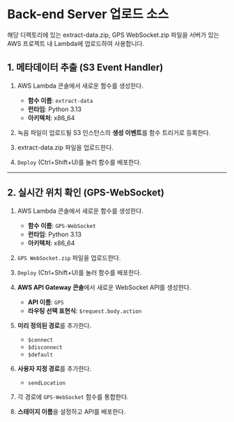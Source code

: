 # Back-end Server 업로드 소스
해당 디렉토리에 있는 extract-data.zip, GPS WebSocket.zip 파일을 서버가 있는 AWS 프로젝트 내 Lambda에 업로드하여 사용합니다.

## 1. 메타데이터 추출 (S3 Event Handler)

1. AWS Lambda 콘솔에서 새로운 함수를 생성한다.
   - **함수 이름**: `extract-data`
   - **런타임**: Python 3.13
   - **아키텍처**: x86_64

2. 녹음 파일이 업로드될 S3 인스턴스의 **생성 이벤트**를 함수 트리거로 등록한다.

3. extract-data.zip 파일을 업로드한다.

4. `Deploy` (Ctrl+Shift+U)를 눌러 함수를 배포한다.

---

## 2. 실시간 위치 확인 (GPS-WebSocket)

1. AWS Lambda 콘솔에서 새로운 함수를 생성한다.
   - **함수 이름**: `GPS-WebSocket`
   - **런타임**: Python 3.13
   - **아키텍처**: x86_64

2. `GPS WebSocket.zip` 파일을 업로드한다.

3. `Deploy` (Ctrl+Shift+U)를 눌러 함수를 배포한다.

4. **AWS API Gateway 콘솔**에서 새로운 WebSocket API를 생성한다.
   - **API 이름**: `GPS`
   - **라우팅 선택 표현식**: `$request.body.action`

5. **미리 정의된 경로**를 추가한다.
   - `$connect`
   - `$disconnect`
   - `$default`

6. **사용자 지정 경로**를 추가한다.
   - `sendLocation`

7. 각 경로에 `GPS-WebSocket` 함수를 통합한다.

8. **스테이지 이름**을 설정하고 API를 배포한다.
